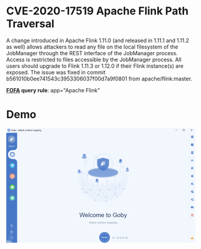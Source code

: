 # CVE-2020-17519 Apache Flink Path Traversal

A change introduced in Apache Flink 1.11.0 (and released in 1.11.1 and 1.11.2 as well) allows attackers to read any file on the local filesystem of the JobManager through the REST interface of the JobManager process. Access is restricted to files accessible by the JobManager process. All users should upgrade to Flink 1.11.3 or 1.12.0 if their Flink instance(s) are exposed. The issue was fixed in commit b561010b0ee741543c3953306037f00d7a9f0801 from apache/flink:master.

**[FOFA](https://fofa.so/result?q=app%3D%22Apache+Flink%22&qbase64=YXBwPSJBcGFjaGUgRmxpbmsi) query rule**: app="Apache Flink"

# Demo

![](CVE-2020-17519.gif)